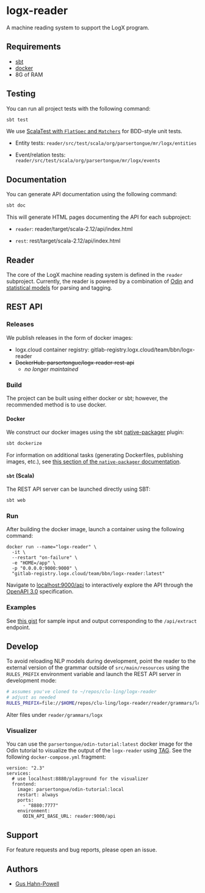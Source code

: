 # logx-reader

A machine reading system to support the LogX program.

## Requirements

- [sbt](https://scala-sbt.org)
- [docker](https://docs.docker.com/get-docker)
- 8G of RAM

## Testing

You can run all project tests with the following command:

```scala
sbt test
```

We use [ScalaTest with `FlatSpec` and `Matchers`](https://www.scalatest.org/user_guide/using_matchers) for BDD-style unit tests.  

- Entity tests: `reader/src/test/scala/org/parsertongue/mr/logx/entities`

- Event/relation tests: `reader/src/test/scala/org/parsertongue/mr/logx/events`



## Documentation

You can generate API documentation using the following command:

```scala
sbt doc
```

This will generate HTML pages documenting the API for each subproject:

- `reader`: reader/target/scala-2.12/api/index.html

- `rest`: rest/target/scala-2.12/api/index.html

## Reader

The core of the LogX machine reading system is defined in the `reader` subproject.  Currently, the reader is powered by a combination of [Odin](https://github.com/clu-ling/odin-tutorial) and [statistical models](http://clulab.github.io/processors/metal) for parsing and tagging.

## REST API

### Releases

We publish releases in the form of docker images:
- logx.cloud container registry: gitlab-registry.logx.cloud/team/bbn/logx-reader
- ~~DockerHub: parsertongue/logx-reader-rest-api~~
  - _no longer maintained_

### Build

The project can be built using either docker or sbt; however, the recommended method is to use docker.

#### Docker

We construct our docker images using the sbt [native-packager](https://www.scala-sbt.org/sbt-native-packager/formats/docker.html) plugin:

```scala
sbt dockerize
```

For information on additional tasks (generating Dockerfiles, publishing images, etc.), see [this section of the `native-packager` documentation](https://www.scala-sbt.org/sbt-native-packager/formats/docker.html#tasks).

#### `sbt` (Scala)

The REST API server can be launched directly using SBT:

```scala
sbt web
```

### Run

After building the docker image, launch a container using the following command:

```docker
docker run --name="logx-reader" \
  -it \
  --restart "on-failure" \
  -e "HOME=/app" \
  -p "0.0.0.0:9000:9000" \
  "gitlab-registry.logx.cloud/team/bbn/logx-reader:latest"
```

Navigate to [localhost:9000/api](http://localhost:9000/api) to interactively explore the API through the [OpenAPI 3.0](http://spec.openapis.org/oas/v3.0.3) specification.

### Examples

See [this gist](https://gist.github.com/myedibleenso/9241a4c9c71d29f148ef0b8c44602b60) for sample input and output corresponding to the `/api/extract` endpoint.

## Develop

To avoid reloading NLP models during development, point the reader to the external version of the grammar outside of 
`src/main/resources` using the `RULES_PREFIX` environment variable and launch the REST API server in development mode:
```bash
# assumes you've cloned to ~/repos/clu-ling/logx-reader
# adjust as needed
RULES_PREFIX=file://$HOME/repos/clu-ling/logx-reader/reader/grammars/logx sbt web
```

Alter files under `reader/grammars/logx`

### Visualizer

You can use the `parsertongue/odin-tutorial:latest` docker image for the Odin tutorial to visualize the output of the `logx-reader` using [TAG](https://github.com/lum-ai/TAG).  See the following `docker-compose.yml` fragment:


```docker
version: "2.3"
services:
  # use localhost:8880/playground for the visualizer
  frontend:
    image: parsertongue/odin-tutorial:local
    restart: always
    ports:
      - "8880:7777"
    environment:
      ODIN_API_BASE_URL: reader:9000/api
```


## Support

For feature requests and bug reports, please open an issue.


## Authors

- [Gus Hahn-Powell](https://parsertongue.org/about)
